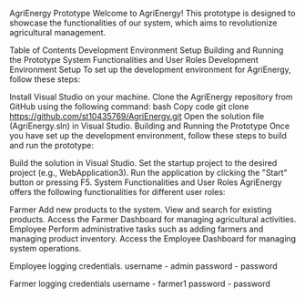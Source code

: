 AgriEnergy Prototype
Welcome to AgriEnergy! This prototype is designed to showcase the functionalities of our system, which aims to revolutionize agricultural management.

Table of Contents
Development Environment Setup
Building and Running the Prototype
System Functionalities and User Roles
Development Environment Setup
To set up the development environment for AgriEnergy, follow these steps:

Install Visual Studio on your machine.
Clone the AgriEnergy repository from GitHub using the following command:
bash
Copy code
git clone https://github.com/st10435769/AgriEnergy.git
Open the solution file (AgriEnergy.sln) in Visual Studio.
Building and Running the Prototype
Once you have set up the development environment, follow these steps to build and run the prototype:

Build the solution in Visual Studio.
Set the startup project to the desired project (e.g., WebApplication3).
Run the application by clicking the "Start" button or pressing F5.
System Functionalities and User Roles
AgriEnergy offers the following functionalities for different user roles:

Farmer
Add new products to the system.
View and search for existing products.
Access the Farmer Dashboard for managing agricultural activities.
Employee
Perform administrative tasks such as adding farmers and managing product inventory.
Access the Employee Dashboard for managing system operations.

Employee logging credentials.
username - admin
password - password

Farmer logging credentials
username - farmer1
password - password
